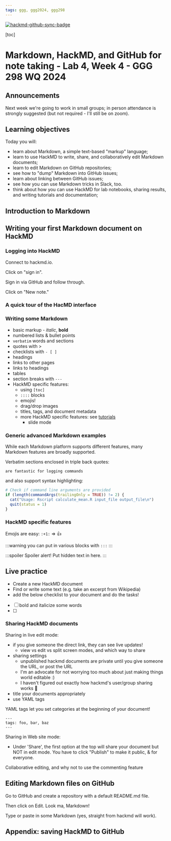 ```yaml
---
tags: ggg, ggg2024, ggg298
---
```


[![hackmd-github-sync-badge](https://hackmd.io/-xtUiHdkRFmvUUCFeBOZ5A/badge)](https://hackmd.io/-xtUiHdkRFmvUUCFeBOZ5A)


[toc] 

# Markdown, HackMD, and GitHub for note taking - Lab 4, Week 4 - GGG 298 WQ 2024

## Announcements

Next week we're going to work in small groups; in person attendance is strongly suggested (but not required - I'll still be on zoom).

## Learning objectives

Today you will:

* learn about Markdown, a simple text-based "markup" language;
* learn to use HackMD to write, share, and collaboratively edit Markdown documents;
* learn to edit Markdown on GitHub repositories;
* see how to "dump" Markdown into GitHub issues;
* learn about linking between GitHub issues;
* see how you can use Markdown tricks in Slack, too.
* think about how you can use HackMD for lab notebooks, sharing results, and writing tutorials and documentation;

## Introduction to Markdown

## Writing your first Markdown document on HackMD

### Logging into HackMD

Connect to hackmd.io.

Click on "sign in".

Sign in via GitHub and follow through.

Click on "New note."

### A quick tour of the HacMD interface

### Writing some Markdown

* basic markup - *italic*, **bold**
* numbered lists & bullet points
* `verbatim` words and sections
* quotes with >
* checklists with `- [ ]`
* headings
* links to other pages
* links to headings
* tables
* section breaks with `---`
* HackMD specific features:
    * using `[toc]`
    * `::::` blocks
    * emojis!
    * drag/drop images
    * titles, tags, and document metadata
    * more HackMD specific features: see [tutorials](https://hackmd.io/c/tutorials/%2Fs%2Ftutorials)
        * slide mode

### Generic advanced Markdown examples


While each Markdown platform supports different features, many Markdown features are broadly supported.

Verbatim sections enclosed in triple back quotes:
```
are fantastic for logging commands
```
and also support syntax highlighting:
```R
# Check if command line arguments are provided
if (length(commandArgs(trailingOnly = TRUE)) != 2) {
  cat("Usage: Rscript calculate_mean.R input_file output_file\n")
  quit(status = 1)
}
```

### HackMD specific features

Emojis are easy: `:+1:` =>  :+1:

:::warning
you can put in various blocks with `:::`
:::

:::spoiler Spoiler alert!
Put hidden text in here.
:::

## Live practice

* Create a new HackMD document
* Find or write some text (e.g. take an excerpt from Wikipedia)
* add the below checklist to your document and do the tasks!

- [ ] bold and italicize some words
- [ ] 

### Sharing HackMD documents

Sharing in live edit mode:

* if you give someone the direct link, they can see live updates!
    * view vs edit vs split screen modes, and which way to share
* sharing settings
    * unpublished hackmd documents are private until you give someone the URL, or post the URL
    * I'm an advocate for not worrying too much about just making things world editable :)
    * I haven't figured out exactly how hackmd's user/group sharing works :shrug: 
* title your documents appropriately
* use YAML tags

YAML tags let you set categories at the beginning of your document!

```
---
tags: foo, bar, baz
---
```

Sharing in Web site mode:
* Under 'Share', the first option at the top will share your document but NOT in edit mode. You have to click "Publish" to make it public, & for everyone.

Collaborative editing, and why not to use the commenting feature

## Editing Markdown files on GitHub

Go to GitHub and create a repository with a default README.md file.

Then click on Edit. Look ma, Markdown!

Type or paste in some Markdown (yes, straight from hackmd will work).

## Appendix: saving HackMD to GitHub